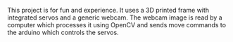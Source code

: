 This project is for fun and experience. It uses a 3D printed frame with integrated servos and a generic webcam. The webcam image is read by a computer which processes 
it using OpenCV and sends move commands to the arduino which controls the servos.
